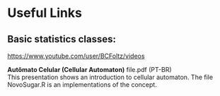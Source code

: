 # Useful Links

## Basic statistics classes: 
https://www.youtube.com/user/BCFoltz/videos


**Autômato Celular (Cellular Automaton)** file.pdf (PT-BR)  
This presentation shows an introduction to cellular automaton. The file NovoSugar.R is an implementations of the concept.
